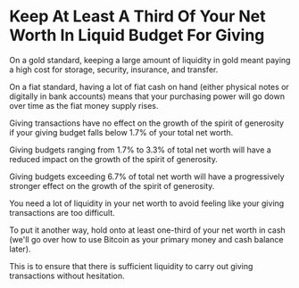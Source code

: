 # Keep At Least A Third Of Your Net Worth In Liquid Budget For Giving

On a gold standard, keeping a large amount of liquidity in gold meant paying a high cost for storage, security, insurance, and transfer.

On a fiat standard, having a lot of fiat cash on hand (either physical notes or digitally in bank accounts) means that your purchasing power will go down over time as the fiat money supply rises.

Giving transactions have no effect on the growth of the spirit of generosity if your giving budget falls below 1.7% of your total net worth.

Giving budgets ranging from 1.7% to 3.3% of total net worth will have a reduced impact on the growth of the spirit of generosity.

Giving budgets exceeding 6.7% of total net worth will have a progressively stronger effect on the growth of the spirit of generosity.

You need a lot of liquidity in your net worth to avoid feeling like your giving transactions are too difficult.

To put it another way, hold onto at least one-third of your net worth in cash (we'll go over how to use Bitcoin as your primary money and cash balance later).

This is to ensure that there is sufficient liquidity to carry out giving transactions without hesitation.
